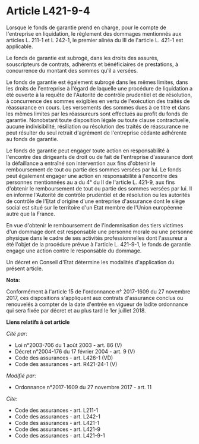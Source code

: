 # Article L421-9-4

Lorsque le fonds de garantie prend en charge, pour le compte de l'entreprise en liquidation, le règlement des dommages
mentionnés aux articles L. 211-1 et L 242-1, le premier alinéa du III de l'article L. 421-1 est applicable.

Le fonds de garantie est subrogé, dans les droits des assurés, souscripteurs de contrats, adhérents et bénéficiaires de
prestations, à concurrence du montant des sommes qu'il a versées.

Le fonds de garantie est également subrogé dans les mêmes limites, dans les droits de l'entreprise à l'égard de laquelle une
procédure de liquidation a été ouverte à la requête de l'Autorité de contrôle prudentiel et de résolution, à concurrence des
sommes exigibles en vertu de l'exécution des traités de réassurance en cours. Les versements des sommes dues à ce titre et
dans les mêmes limites par les réassureurs sont effectués au profit du fonds de garantie. Nonobstant toute disposition légale
ou toute clause contractuelle, aucune indivisibilité, résiliation ou résolution des traités de réassurance ne peut résulter
du seul retrait d'agrément de l'entreprise cédante adhérente au fonds de garantie.

Le fonds de garantie peut engager toute action en responsabilité à l'encontre des dirigeants de droit ou de fait de
l'entreprise d'assurance dont la défaillance a entraîné son intervention aux fins d'obtenir le remboursement de tout ou
partie des sommes versées par lui. Le fonds peut également engager une action en responsabilité à l'encontre des personnes
mentionnées au a du 4° du II de l'article L. 421-9, aux fins d'obtenir le remboursement de tout ou partie des sommes versées
par lui. Il en informe l'Autorité de contrôle prudentiel et de résolution ou les autorités de contrôle de l'Etat d'origine
d'une entreprise d'assurance dont le siège social est situé sur le territoire d'un Etat membre de l'Union européenne autre
que la France.

En vue d'obtenir le remboursement de l'indemnisation des tiers victimes d'un dommage dont est responsable une personne morale
ou une personne physique dans le cadre de ses activités professionnelles dont l'assureur a été l'objet de la procédure prévue
à l'article L. 421-9-1, le fonds de garantie engage une action contre le responsable du dommage.

Un décret en Conseil d'Etat détermine les modalités d'application du présent article.

**Nota:**

Conformément à l'article 15 de l'ordonnance n° 2017-1609 du 27 novembre 2017, ces dispositions s'appliquent aux contrats
d'assurance conclus ou renouvelés à compter de la date d'entrée en vigueur de ladite ordonnance qui sera fixée par décret et
au plus tard le 1er juillet 2018.

**Liens relatifs à cet article**

_Cité par_:

  - Loi n°2003-706 du 1 août 2003 - art. 86 (V)
  - Décret n°2004-176 du 17 février 2004 - art. 9 (V)
  - Code des assurances - art. L426-1 (VD)
  - Code des assurances - art. R421-24-1 (V)

_Modifié par_:

  - Ordonnance n°2017-1609 du 27 novembre 2017 - art. 11

_Cite_:

  - Code des assurances - art. L211-1
  - Code des assurances - art. L242-1
  - Code des assurances - art. L421-1
  - Code des assurances - art. L421-9
  - Code des assurances - art. L421-9-1
